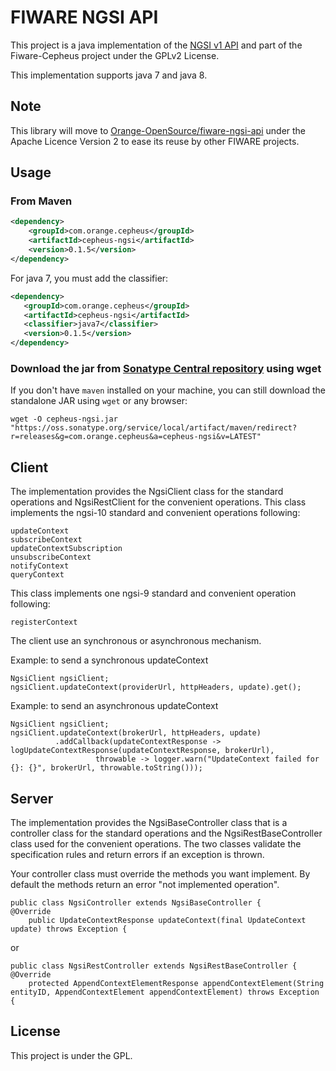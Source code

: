 # FIWARE NGSI API

This project is a java implementation of the [NGSI v1 API](http://telefonicaid.github.io/fiware-orion/api/v1/)
and part of the Fiware-Cepheus project under the GPLv2 License.

This implementation supports java 7 and java 8.

## Note

This library will move to [Orange-OpenSource/fiware-ngsi-api](https://github.com/Orange-OpenSource/fiware-ngsi-api)
under the Apache Licence Version 2 to ease its reuse by other FIWARE projects.

## Usage

### From Maven

```xml
<dependency>
    <groupId>com.orange.cepheus</groupId>
    <artifactId>cepheus-ngsi</artifactId>
    <version>0.1.5</version>
</dependency>
```

For java 7, you must add the classifier:

```xml
<dependency>
   <groupId>com.orange.cepheus</groupId>
   <artifactId>cepheus-ngsi</artifactId>
   <classifier>java7</classifier>
   <version>0.1.5</version>
</dependency>
```

### Download the jar from [Sonatype Central repository](http://central.sonatype.org/) using wget

If you don't have `maven` installed on your machine, you can still download the standalone JAR using `wget` or any browser:

    wget -O cepheus-ngsi.jar "https://oss.sonatype.org/service/local/artifact/maven/redirect?r=releases&g=com.orange.cepheus&a=cepheus-ngsi&v=LATEST"

## Client
The implementation provides the NgsiClient class for the standard operations and NgsiRestClient for the convenient operations.
This class implements the ngsi-10 standard and convenient operations following:

    updateContext
    subscribeContext
    updateContextSubscription
    unsubscribeContext
    notifyContext
    queryContext
    
This class implements one ngsi-9 standard and convenient operation following:

    registerContext
    
The client use an synchronous or asynchronous mechanism.

Example: to send a synchronous updateContext

    NgsiClient ngsiClient;
    ngsiClient.updateContext(providerUrl, httpHeaders, update).get();

Example: to send an asynchronous updateContext

    NgsiClient ngsiClient;
    ngsiClient.updateContext(brokerUrl, httpHeaders, update)
              .addCallback(updateContextResponse -> logUpdateContextResponse(updateContextResponse, brokerUrl),
                       throwable -> logger.warn("UpdateContext failed for {}: {}", brokerUrl, throwable.toString()));
       

## Server
The implementation provides the NgsiBaseController class that is a controller class for the standard operations and
the NgsiRestBaseController class used for the convenient operations.
The two classes validate the specification rules and return errors if an exception is thrown.

Your controller class must override the methods you want implement. By default the methods return an error "not implemented operation".

    public class NgsiController extends NgsiBaseController {
    @Override
        public UpdateContextResponse updateContext(final UpdateContext update) throws Exception {

or

    public class NgsiRestController extends NgsiRestBaseController {
    @Override
        protected AppendContextElementResponse appendContextElement(String entityID, AppendContextElement appendContextElement) throws Exception {
        

## License

This project is under the GPL.
